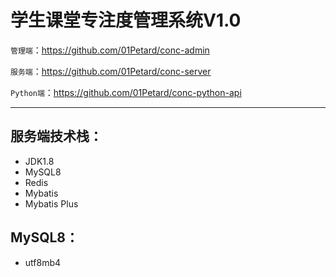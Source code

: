 # 学生课堂专注度管理系统V1.0

`管理端`：https://github.com/01Petard/conc-admin

`服务端`：https://github.com/01Petard/conc-server

`Python端`：https://github.com/01Petard/conc-python-api

<hr>

## 服务端技术栈：

- JDK1.8
- MySQL8
- Redis
- Mybatis
- Mybatis Plus

## MySQL8：

- utf8mb4
